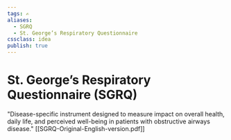 ```yaml
---
tags: ✍️
aliases:
  - SGRQ
  - St. George’s Respiratory Questionnaire
cssclass: idea
publish: true
---
```

# St. George’s Respiratory Questionnaire (SGRQ)
"Disease-specific instrument designed to measure impact on overall health, daily life, and perceived well-being in patients with obstructive airways disease."
[[SGRQ-Original-English-version.pdf]]
